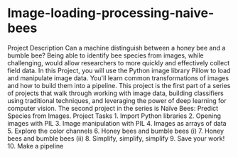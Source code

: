 # Image-loading-processing-naive-bees
Project Description Can a machine distinguish between a honey bee and a bumble bee? Being able to identify bee species from images, while challenging, would allow researchers to more quickly and effectively collect field data. In this Project, you will use the Python image library Pillow to load and manipulate image data. You'll learn common transformations of images and how to build them into a pipeline.  This project is the first part of a series of projects that walk through working with image data, building classifiers using traditional techniques, and leveraging the power of deep learning for computer vision. The second project in the series is Naïve Bees: Predict Species from Images.  Project Tasks 1. Import Python libraries 2. Opening images with PIL 3. Image manipulation with PIL 4. Images as arrays of data 5. Explore the color channels 6. Honey bees and bumble bees (i) 7. Honey bees and bumble bees (ii) 8. Simplify, simplify, simplify 9. Save your work! 10. Make a pipeline
